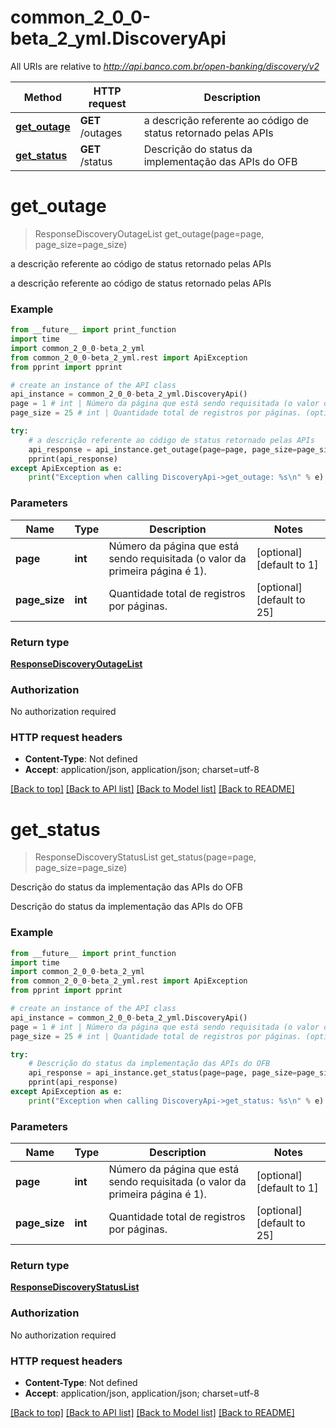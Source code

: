 # common_2_0_0-beta_2_yml.DiscoveryApi

All URIs are relative to *http://api.banco.com.br/open-banking/discovery/v2*

Method | HTTP request | Description
------------- | ------------- | -------------
[**get_outage**](DiscoveryApi.md#get_outage) | **GET** /outages | a descrição referente ao código de status retornado pelas APIs
[**get_status**](DiscoveryApi.md#get_status) | **GET** /status | Descrição do status da implementação das APIs do OFB

# **get_outage**
> ResponseDiscoveryOutageList get_outage(page=page, page_size=page_size)

a descrição referente ao código de status retornado pelas APIs

a descrição referente ao código de status retornado pelas APIs

### Example
```python
from __future__ import print_function
import time
import common_2_0_0-beta_2_yml
from common_2_0_0-beta_2_yml.rest import ApiException
from pprint import pprint

# create an instance of the API class
api_instance = common_2_0_0-beta_2_yml.DiscoveryApi()
page = 1 # int | Número da página que está sendo requisitada (o valor da primeira página é 1). (optional) (default to 1)
page_size = 25 # int | Quantidade total de registros por páginas. (optional) (default to 25)

try:
    # a descrição referente ao código de status retornado pelas APIs
    api_response = api_instance.get_outage(page=page, page_size=page_size)
    pprint(api_response)
except ApiException as e:
    print("Exception when calling DiscoveryApi->get_outage: %s\n" % e)
```

### Parameters

Name | Type | Description  | Notes
------------- | ------------- | ------------- | -------------
 **page** | **int**| Número da página que está sendo requisitada (o valor da primeira página é 1). | [optional] [default to 1]
 **page_size** | **int**| Quantidade total de registros por páginas. | [optional] [default to 25]

### Return type

[**ResponseDiscoveryOutageList**](ResponseDiscoveryOutageList.md)

### Authorization

No authorization required

### HTTP request headers

 - **Content-Type**: Not defined
 - **Accept**: application/json, application/json; charset=utf-8

[[Back to top]](#) [[Back to API list]](../README.md#documentation-for-api-endpoints) [[Back to Model list]](../README.md#documentation-for-models) [[Back to README]](../README.md)

# **get_status**
> ResponseDiscoveryStatusList get_status(page=page, page_size=page_size)

Descrição do status da implementação das APIs do OFB

Descrição do status da implementação das APIs do OFB

### Example
```python
from __future__ import print_function
import time
import common_2_0_0-beta_2_yml
from common_2_0_0-beta_2_yml.rest import ApiException
from pprint import pprint

# create an instance of the API class
api_instance = common_2_0_0-beta_2_yml.DiscoveryApi()
page = 1 # int | Número da página que está sendo requisitada (o valor da primeira página é 1). (optional) (default to 1)
page_size = 25 # int | Quantidade total de registros por páginas. (optional) (default to 25)

try:
    # Descrição do status da implementação das APIs do OFB
    api_response = api_instance.get_status(page=page, page_size=page_size)
    pprint(api_response)
except ApiException as e:
    print("Exception when calling DiscoveryApi->get_status: %s\n" % e)
```

### Parameters

Name | Type | Description  | Notes
------------- | ------------- | ------------- | -------------
 **page** | **int**| Número da página que está sendo requisitada (o valor da primeira página é 1). | [optional] [default to 1]
 **page_size** | **int**| Quantidade total de registros por páginas. | [optional] [default to 25]

### Return type

[**ResponseDiscoveryStatusList**](ResponseDiscoveryStatusList.md)

### Authorization

No authorization required

### HTTP request headers

 - **Content-Type**: Not defined
 - **Accept**: application/json, application/json; charset=utf-8

[[Back to top]](#) [[Back to API list]](../README.md#documentation-for-api-endpoints) [[Back to Model list]](../README.md#documentation-for-models) [[Back to README]](../README.md)

